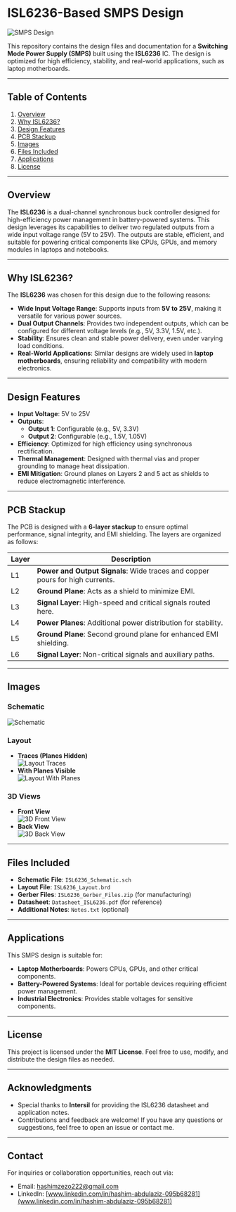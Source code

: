 # ISL6236-Based SMPS Design

![SMPS Design](Images/schematic.png)

This repository contains the design files and documentation for a **Switching Mode Power Supply (SMPS)** built using the **ISL6236** IC. The design is optimized for high efficiency, stability, and real-world applications, such as laptop motherboards.

---

## Table of Contents

1. [Overview](#overview)
2. [Why ISL6236?](#why-isl6236)
3. [Design Features](#design-features)
4. [PCB Stackup](#pcb-stackup)
5. [Images](#images)
6. [Files Included](#files-included)
7. [Applications](#applications)
8. [License](#license)

---

## Overview

The **ISL6236** is a dual-channel synchronous buck controller designed for high-efficiency power management in battery-powered systems. This design leverages its capabilities to deliver two regulated outputs from a wide input voltage range (5V to 25V). The outputs are stable, efficient, and suitable for powering critical components like CPUs, GPUs, and memory modules in laptops and notebooks.

---

## Why ISL6236?

The **ISL6236** was chosen for this design due to the following reasons:
- **Wide Input Voltage Range**: Supports inputs from **5V to 25V**, making it versatile for various power sources.
- **Dual Output Channels**: Provides two independent outputs, which can be configured for different voltage levels (e.g., 5V, 3.3V, 1.5V, etc.).
- **Stability**: Ensures clean and stable power delivery, even under varying load conditions.
- **Real-World Applications**: Similar designs are widely used in **laptop motherboards**, ensuring reliability and compatibility with modern electronics.

---

## Design Features

- **Input Voltage**: 5V to 25V
- **Outputs**:
  - **Output 1**: Configurable (e.g., 5V, 3.3V)
  - **Output 2**: Configurable (e.g., 1.5V, 1.05V)
- **Efficiency**: Optimized for high efficiency using synchronous rectification.
- **Thermal Management**: Designed with thermal vias and proper grounding to manage heat dissipation.
- **EMI Mitigation**: Ground planes on Layers 2 and 5 act as shields to reduce electromagnetic interference.

---

## PCB Stackup

The PCB is designed with a **6-layer stackup** to ensure optimal performance, signal integrity, and EMI shielding. The layers are organized as follows:

| Layer | Description                                                                 |
|-------|-----------------------------------------------------------------------------|
| L1    | **Power and Output Signals**: Wide traces and copper pours for high currents. |
| L2    | **Ground Plane**: Acts as a shield to minimize EMI.                          |
| L3    | **Signal Layer**: High-speed and critical signals routed here.                |
| L4    | **Power Planes**: Additional power distribution for stability.               |
| L5    | **Ground Plane**: Second ground plane for enhanced EMI shielding.           |
| L6    | **Signal Layer**: Non-critical signals and auxiliary paths.                 |

---

## Images

### Schematic
![Schematic](Images/schematic.png)

### Layout
- **Traces (Planes Hidden)**  
  ![Layout Traces](Images/layout_traces.png)
- **With Planes Visible**  
  ![Layout With Planes](Images/layout_with_planes.png)

### 3D Views
- **Front View**  
  ![3D Front View](Images/3d_front_view.png)
- **Back View**  
  ![3D Back View](Images/3d_back_view.png)

---

## Files Included

- **Schematic File**: `ISL6236_Schematic.sch`
- **Layout File**: `ISL6236_Layout.brd`
- **Gerber Files**: `ISL6236_Gerber_Files.zip` (for manufacturing)
- **Datasheet**: `Datasheet_ISL6236.pdf` (for reference)
- **Additional Notes**: `Notes.txt` (optional)

---

## Applications

This SMPS design is suitable for:
- **Laptop Motherboards**: Powers CPUs, GPUs, and other critical components.
- **Battery-Powered Systems**: Ideal for portable devices requiring efficient power management.
- **Industrial Electronics**: Provides stable voltages for sensitive components.

---

## License

This project is licensed under the **MIT License**. Feel free to use, modify, and distribute the design files as needed.

---

## Acknowledgments

- Special thanks to **Intersil** for providing the ISL6236 datasheet and application notes.
- Contributions and feedback are welcome! If you have any questions or suggestions, feel free to open an issue or contact me.

---

## Contact

For inquiries or collaboration opportunities, reach out via:
- Email: [hashimzezo222@gmail.com](hashimzezo222@gmail.com)
- LinkedIn: [www.linkedin.com/in/hashim-abdulaziz-095b68281](www.linkedin.com/in/hashim-abdulaziz-095b68281)
